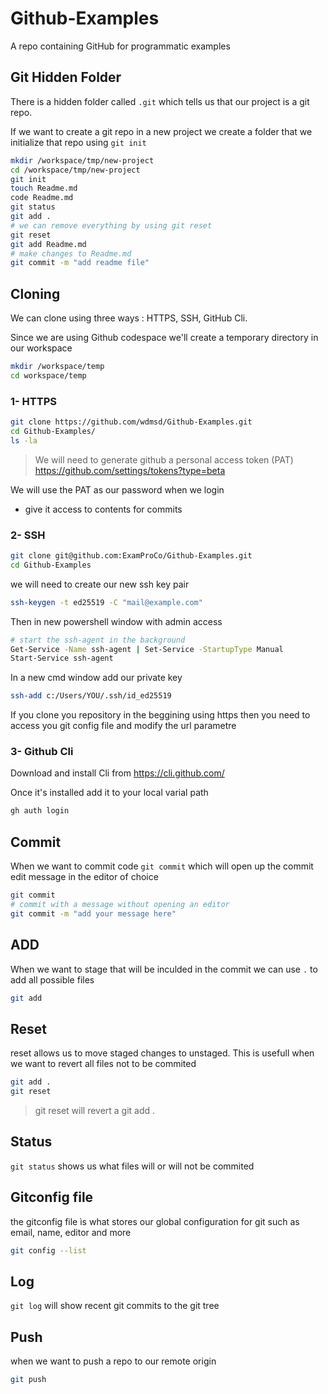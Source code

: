 # Github-Examples
A repo containing GitHub for programmatic examples

## Git Hidden Folder
There is a hidden folder called `.git` which tells us that our project is a git repo.

If we want to create a git repo in a new project we create a folder that we initialize that repo using `git init`

```sh
mkdir /workspace/tmp/new-project
cd /workspace/tmp/new-project
git init
touch Readme.md
code Readme.md
git status
git add . 
# we can remove everything by using git reset
git reset
git add Readme.md
# make changes to Readme.md
git commit -m "add readme file"    
```
## Cloning
We can clone using three ways : HTTPS, SSH, GitHub Cli.

Since we are using Github codespace we'll create a temporary directory in our workspace
```sh
mkdir /workspace/temp
cd workspace/temp
```
### 1- HTTPS
```sh
git clone https://github.com/wdmsd/Github-Examples.git
cd Github-Examples/
ls -la
```
> We will need to generate github a personal access token  (PAT) https://github.com/settings/tokens?type=beta

We will use the PAT as our password when we login
- give it access to contents for commits

### 2- SSH

```sh
git clone git@github.com:ExamProCo/Github-Examples.git
cd Github-Examples
```

we will need to create our new ssh key pair

```sh
ssh-keygen -t ed25519 -C "mail@example.com"
```

Then in new powershell window with admin access
```sh
# start the ssh-agent in the background
Get-Service -Name ssh-agent | Set-Service -StartupType Manual
Start-Service ssh-agent
```
In a new cmd window add our private key
```sh
ssh-add c:/Users/YOU/.ssh/id_ed25519
```
If you clone you repository in the beggining using https then you need to access you git config file and modify the url parametre

### 3- Github Cli

Download and install Cli from https://cli.github.com/

Once it's installed add it to your local varial path 
```sh
gh auth login
```



## Commit

When we want to commit code `git commit` which will open up the commit edit message in the editor of choice

```sh
git commit
# commit with a message without opening an editor
git commit -m "add your message here"
```


## ADD
When we want to stage that will be inculded in the commit we can use `.` to add all possible files 

```sh
git add 
```
## Reset
reset allows us to move staged changes to unstaged.
This is usefull when we want to revert all files not to be commited

```sh
git add .
git reset
```
> git reset will revert a git add . 

## Status
`git status`  shows us what files will or will not be commited

## Gitconfig file

the gitconfig file ìs what stores our global configuration for git such as email, name, editor and more

```sh
git config --list
```

## Log
`git log` will show recent git commits to the git tree

## Push

when we want to push a repo to our remote origin

```sh
git push
```
